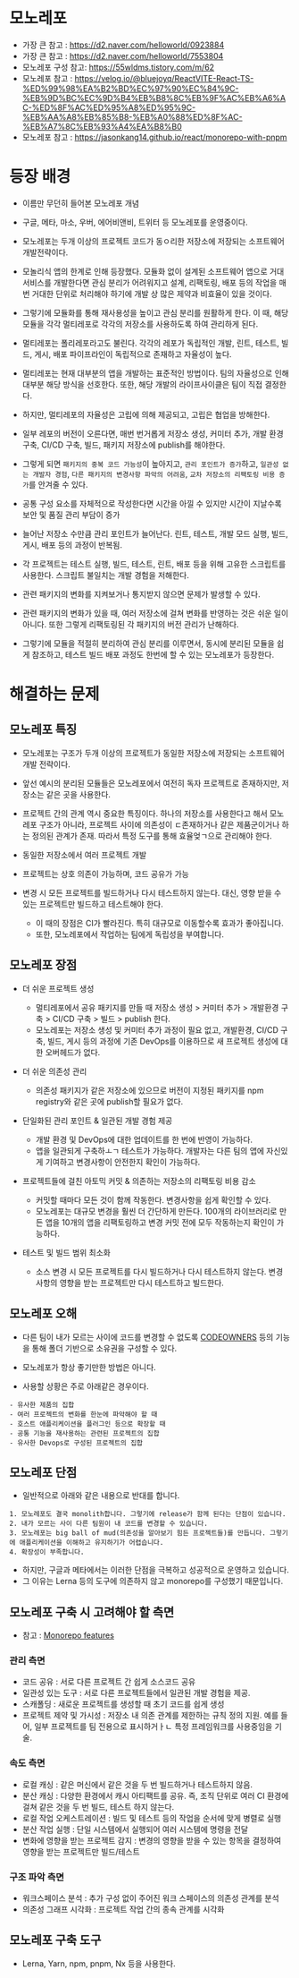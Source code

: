 # 모노레포

- 가장 큰 참고 : https://d2.naver.com/helloworld/0923884
- 가장 큰 참고 : https://d2.naver.com/helloworld/7553804
- 모노레포 구성 참고: https://55wldms.tistory.com/m/62
- 모노레포 참고 : https://velog.io/@bluejoyq/ReactVITE-React-TS-%ED%99%98%EA%B2%BD%EC%97%90%EC%84%9C-%EB%9D%BC%EC%9D%B4%EB%B8%8C%EB%9F%AC%EB%A6%AC-%ED%8F%AC%ED%95%A8%ED%95%9C-%EB%AA%A8%EB%85%B8-%EB%A0%88%ED%8F%AC-%EB%A7%8C%EB%93%A4%EA%B8%B0
- 모노레포 참고 : https://jasonkang14.github.io/react/monorepo-with-pnpm

# 등장 배경

- 이름만 무던히 들어본 모노레포 개념
- 구글, 메타, 마소, 우버, 에어비앤비, 트위터 등 모노레포를 운영중이다.

- 모노레포는 두개 이상의 프로젝트 코드가 동ㅇ리한 저장소에 저장되는 소프트웨어 개발전략이다.
- 모놀리식 앱의 한계로 인해 등장했다. 모듈화 없이 설계된 소프트웨어 앱으로 거대 서비스를 개발한다면 관심 분리가 어려워지고 설계, 리팩토링, 배포 등의 작업을 매번 거대한 단위로 처리해야 하기에 개발 상 많은 제약과 비효율이 있을 것이다.

- 그렇기에 모듈화를 통해 재사용성을 높이고 관심 분리를 원활하게 한다. 이 때, 해당 모듈을 각각 멀티레포로 각각의 저장소를 사용하도록 하여 관리하게 된다.
- 멀티레포는 폴리레포라고도 불린다. 각각의 레포가 독립적인 개발, 린트, 테스트, 빌드, 게시, 배포 파이프라인이 독립적으로 존재하고 자율성이 높다.
- 멀티레포는 현재 대부분의 앱을 개발하는 표준적인 방법이다. 팀의 자율성으로 인해 대부분 해당 방식을 선호한다. 또한, 해당 개발의 라이프사이클은 팀이 직접 결정한다.

- 하지만, 멀티레포의 자율성은 고립에 의해 제공되고, 고립은 협업을 방해한다.
- 일부 레포의 버전이 오른다면, 매번 번거롭게 저장소 생성, 커미터 추가, 개발 환경 구축, CI/CD 구축, 빌드, 패키지 저장소에 publish를 해야한다.
- 그렇게 되면 `패키지의 중복 코드 가능성`이 높아지고, `관리 포인트가 증가`하고, `일관성 없는 개발자 경험`, `다른 패키지의 변경사항 파악의 어려움`, `교차 저장소의 리팩토링 비용 증가`를 안겨줄 수 있다.
- 공통 구성 요소를 자체적으로 작성한다면 시간을 아낄 수 있지만 시간이 지날수록 보안 및 품질 관리 부담이 증가
- 늘어난 저장소 수만큼 관리 포인트가 늘어난다. 린트, 테스트, 개발 모드 실행, 빌드, 게시, 배포 등의 과정이 반복됨.
- 각 프로젝트는 테스트 실행, 빌드, 테스트, 린트, 배포 등을 위해 고유한 스크립트를 사용한다. 스크립트 불일치는 개발 경험을 저해한다.
- 관련 패키지의 변화를 지켜보거나 통지받지 않으면 문제가 발생할 수 있다.
- 관련 패키지의 변화가 있을 때, 여러 저장소에 걸쳐 변화를 반영하는 것은 쉬운 일이 아니다. 또한 그렇게 리팩토링된 각 패키지의 버전 관리가 난해하다.

- 그렇기에 모듈을 적절히 분리하여 관심 분리를 이루면서, 동시에 분리된 모듈을 쉽게 참조하고, 테스트 빌드 배포 과정도 한번에 할 수 있는 모노레포가 등장한다.

# 해결하는 문제

## 모노레포 특징

- 모노레포는 구조가 두개 이상의 프로젝트가 동일한 저장소에 저장되는 소프트웨어 개발 전략이다.
- 앞선 예시의 분리된 모듈들은 모노레포에서 여전히 독자 프로젝트로 존재하지만, 저장소는 같은 곳을 사용한다.
- 프로젝트 간의 관계 역시 중요한 특징이다. 하나의 저장소를 사용한다고 해서 모노레포 구조가 아니라, 프로젝트 사이에 의존성이 ㄷ존재하거나 같은 제품군이거나 하는 정의된 관계가 존재. 따라서 특정 도구를 통해 효율엊ㄱ으로 관리해야 한다.

- 동일한 저장소에서 여러 프로젝트 개발
- 프로젝트는 상호 의존이 가능하며, 코드 공유가 가능
- 변경 시 모든 프로젝트를 빌드하거나 다시 테스트하지 않는다. 대신, 영향 받을 수 있는 프로젝트만 빌드하고 테스트해야 한다.
  - 이 때의 장점은 CI가 빨라진다. 특히 대규모로 이동할수록 효과가 좋아집니다.
  - 또한, 모노레포에서 작업하는 팀에게 독립성을 부여합니다.

## 모노레포 장점

- 더 쉬운 프로젝트 생성

  - 멀티레포에서 공유 패키지를 만들 때 저장소 생성 > 커미터 추가 > 개발환경 구축 > CI/CD 구축 > 빌드 > publish 한다.
  - 모노레포는 저장소 생성 및 커미터 추가 과정이 필요 없고, 개발환경, CI/CD 구축, 빌드, 게시 등의 과정에 기존 DevOps를 이용하므로 새 프로젝트 생성에 대한 오버헤드가 없다.

- 더 쉬운 의존성 관리

  - 의존성 패키지가 같은 저장소에 있으므로 버전이 지정된 패키지를 npm registry와 같은 곳에 publish할 필요가 없다.

- 단일화된 관리 포인트 & 일관된 개발 경험 제공

  - 개발 환경 및 DevOps에 대한 업데이트를 한 번에 반영이 가능하다.
  - 앱을 일관되게 구축하ㅗㄱ 테스트가 가능하다. 개발자는 다른 팀의 앱에 자신있게 기여하고 변경사항이 안전한지 확인이 가능하다.

- 프로젝트들에 걸친 아토믹 커밋 & 의존하는 저장소의 리팩토링 비용 감소

  - 커밋할 때마다 모든 것이 함께 작동한다. 변경사항을 쉽게 확인할 수 있다.
  - 모노레포는 대규모 변경을 훨씬 더 간단하게 만든다. 100개의 라이브러리로 만든 앱을 10개의 앱을 리팩토링하고 변경 커밋 전에 모두 작동하는지 확인이 가능하다.

- 테스트 및 빌드 범위 최소화
  - 소스 변경 시 모든 프로젝트를 다시 빌드하거나 다시 테스트하지 않는다. 변경 사항의 영향을 받는 프로젝트만 다시 테스트하고 빌드한다.

## 모노레포 오해

- 다른 팀이 내가 모르는 사이에 코드를 변경할 수 없도록 [CODEOWNERS](https://docs.github.com/en/repositories/managing-your-repositorys-settings-and-features/customizing-your-repository/about-code-owners) 등의 기능을 통해 폴더 기반으로 소유권을 구성할 수 있다.

- 모노레포가 항상 좋기만한 방법은 아니다.
- 사용할 상황은 주로 아래같은 경우이다.

```
- 유사한 제품의 집합
- 여러 프로젝트의 변화를 한눈에 파악해야 할 때
- 호스트 애플리케이션을 플러그인 등으로 확장할 때
- 공통 기능을 재사용하는 관련된 프로젝트의 집합
- 유사한 Devops로 구성된 프로젝트의 집합
```

## 모노레포 단점

- 일반적으로 아래와 같은 내용으로 반대를 합니다.

```plain
1. 모노레포도 결국 monolith합니다. 그렇기에 release가 함께 된다는 단점이 있습니다.
2. 내가 모르는 사이 다른 팀원이 내 코드를 변경할 수 있습니다.
3. 모노레포는 big ball of mud(의존성을 알아보기 힘든 프로젝트들)를 만듭니다. 그렇기에 애플리케이션을 이해하고 유지하기가 어렵습니다.
4. 확장성이 부족합니다.
```

- 하지만, 구글과 메타에서는 이러한 단점을 극복하고 성공적으로 운영하고 있습니다.
- 그 이유는 Lerna 등의 도구에 의존하지 않고 monorepo를 구성했기 때문입니다.

## 모노레포 구축 시 고려해야 할 측면

- 참고 : [Monorepo features](https://monorepo.tools/#monorepo-features)

### 관리 측면

- 코드 공유 : 서로 다른 프로젝트 간 쉽게 소스코드 공유
- 일관성 있는 도구 : 서로 다른 프로젝트들에서 일관된 개발 경험을 제공.
- 스캐폴딩 : 새로운 프로젝트를 생성할 때 초기 코드를 쉽게 생성
- 프로젝트 제약 및 가시성 : 저장소 내 의존 관계를 제한하는 규칙 정의 지원. 예를 들어, 일부 프로젝트를 팀 전용으로 표시하거ㅏㄴ 특정 프레임워크를 사용중임을 기술.

### 속도 측면

- 로컬 캐싱 : 같은 머신에서 같은 것을 두 번 빌드하거나 테스트하지 않음.
- 분산 캐싱 : 다양한 환경에서 캐시 아티팩트를 공유. 즉, 조직 단위로 여러 CI 환경에 걸쳐 같은 것을 두 번 빌드, 테스트 하지 않는다.
- 로컬 작업 오케스트레이션 : 빌드 및 테스트 등의 작업을 순서에 맞게 병렬로 실행
- 분산 작업 실행 : 단일 시스템에서 실행되어 여러 시스템에 명령을 전달
- 변화에 영향을 받는 프로젝트 감지 : 변경의 영향을 받을 수 있는 항목을 결정하여 영향을 받는 프로젝트만 빌드/테스트

### 구조 파악 측면

- 워크스페이스 분석 : 추가 구성 없이 주어진 워크 스페이스의 의존성 관계를 분석
- 의존성 그래프 시각화 : 프로젝트 작업 간의 종속 관계를 시각화

## 모노레포 구축 도구

- Lerna, Yarn, npm, pnpm, Nx 등을 사용한다.
